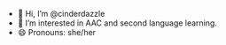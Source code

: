 - 👋 Hi, I’m @cinderdazzle
- 👀 I’m interested in AAC and second language learning. 
- 😄 Pronouns: she/her

<!---
cinderdazzle/cinderdazzle is a ✨ special ✨ repository because its `README.md` (this file) appears on your GitHub profile.
You can click the Preview link to take a look at your changes.
--->
